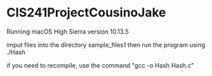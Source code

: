 # CIS241ProjectCousinoJake
Running macOS High Sierra version 10.13.5

imput files into the directory sample_files1 then run the program using ./Hash

if you need to recompile, use the command "gcc -o Hash Hash.c"
